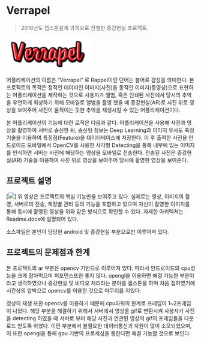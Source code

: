 ﻿# Verrapel
> 2018년도 캡스톤설계 과목으로 진행한 증강현실 프로젝트.

![](./verrapel.png)


어플리케이션의 이름은 “Verrapel” 로 Rappel이란 단어는 불어로 감성을 의미한다. 본 프로젝트의 목적은 정적인 데이터인 이미지(사진)을 동적인 이미지(동영상)으로 표현하는 어플리케이션을 제작하는 것으로 사용자가 앨범, 혹은 인쇄된 사진에서 당시의 추억을 유연하게 회상하기 위해 모바일로 앨범을 촬영 했을 때 증강현실(AR)로 사진 위로 영상을 보여주어 사진이 움직이는 듯한 추억을 재생시킬 수 있는 어플리케이션이다.

본 어플리케이션의 기능에 대한 로직은 다음과 같다. 어플리케이션을 사용해 사진과 영상을 촬영하여 서버로 송신한 뒤, 송신된 정보는 Deep Learning과 이미지 유사도 측정 기술을 이용하여 특징점(Feature)을 데이터베이스에 저장한다. 이 후 출력한 사진을 안드로이드 모바일에서 OpenCV를 사용한 사각형 Detecting을 통해 내부에 있는 이미지를 인식하면 서버는 사진에 해당하는 영상을 모바일로 전송한다. 전송된 사진은 증강현실(AR) 기술을 이용하여 사진 위로 영상을 보여주어 당시에 촬영한 영상을 보여준다.


## 프로젝트 설명


[![](./play.gif)]
위 영상은 프로젝트의 핵심 기능만을 보여주고 있다.
실제로는 영상, 이미지의 촬영, 서버로의 전송, 계정별 관리 등의 기능을 포함하고 있으며 자신이 촬영한 이미지를 통해 동시에 촬영된 영상을 위와 같은 방식으로 확인할 수 있다.
자세한 아키텍쳐는 Readme.docx에 설명되어 있다.

소스파일은 본인이 담당한 android 및 증강현실 부분으로만 이루어져 있다.

## 프로젝트의 문제점과 한계

본 프로젝트의 ar 부분은 opencv 기반으로 이루어져 있다.
따라서 안드로이드의 cpu성능을 크게 잡아먹으며 퍼포먼스또한 좋지 않다.
opengl을 이용하면 해결 가능한 부분이라고 생각하였으나 증강현실 및 비디오 처리라는 분야를 캡스톤을 하며 처음 접하였기에 시간상의 압박으로 opencv를 이용한 것으로 마무리를 지었다.

영상의 재생 또한 opencv를 이용하기 때문에 cpu파워의 한계로 프레임이 1~2프레임이 나왔다.
해당 부분을 해결하기 위해서 서버에서 영상을 gif로 변환시켜 사용자가 사진을 detecting 하였을 때 서버로 부터 해당 사진과 연관된 영상의 gif의 프레임들을 다운로드 받도록 하였다.
이런 부분에서 불필요한 데이터통신과 자원이 많이 소모되었으며, 이 또한 opengl을 통해 gpu 기반의 프로세싱을 통한다면 해결 가능할 것으로 보인다.
